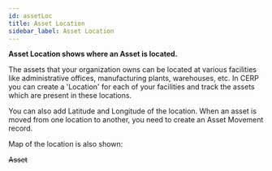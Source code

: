 ```yaml
---
id: assetLoc
title: Asset Location
sidebar_label: Asset Location
---
```


**Asset Location shows where an Asset is located.**

The assets that your organization owns can be located at various facilities like administrative offices, manufacturing plants, warehouses, etc. In CERP you can create a 'Location' for each of your facilities and track the assets which are present in these locations.

You can also add Latitude and Longitude of the location. When an asset is moved from one location to another, you need to create an Asset Movement record.

Map of the location is also shown:

~~Asset~~
